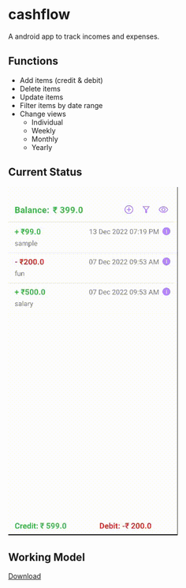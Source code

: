 # cashflow
A android app to track incomes and expenses. 

## Functions
- Add items (credit & debit)
- Delete items
- Update items
- Filter items by date range
- Change views
  - Individual
  - Weekly
  - Monthly
  - Yearly

## Current Status
![Sample](cashflow.gif)

## Working Model
[Download](app-debug.apk)